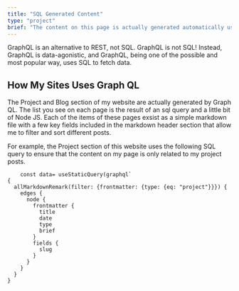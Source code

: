 ```yaml
---
title: "SQL Generated Content"
type: "project"
brief: "The content on this page is actually generated automatically using Graphql and SQL!"
---
```



GraphQL is an alternative to REST, not SQL. GraphQL is not SQL! Instead, GraphQL is data-agonistic, and GraphQL, being one of the possible and most popular way, uses SQL to fetch data.
<br  />

<h2> How My Sites Uses Graph QL </h2>

The Project and Blog section of my website are actually generated by Graph QL.  The list you see on each page is the result of an sql query and a little bit of Node JS.  Each of the items of these pages exsist as a simple markdown file with a few key fields included in the markdown header section that allow me to filter and sort different posts.

For example, the Project section of this website uses the following SQL query to ensure that the content on my page is only related to my project posts.

```
    const data= useStaticQuery(graphql`
{
  allMarkdownRemark(filter: {frontmatter: {type: {eq: "project"}}}) {
    edges {
      node {
        frontmatter {
          title
          date
          type
          brief
        }
        fields {
          slug
        }
      }
    }
  }
}
```
